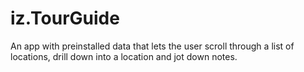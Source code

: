 # iz.TourGuide
An app with preinstalled data that lets the user scroll through a list of locations, drill down into a location and jot down notes.
